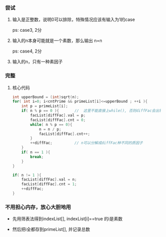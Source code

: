 ### 尝试

1.  输入是正整数，说明0可以排除，特殊情况应该有输入为1的case

    ps: case3, 2分

2.  输入的n本身可能就是一个素数，那么输出 n=n

    ps: case4, 2分
    
3.  输入的n，只有一种素因子

### 完整

1.  核心代码

    ```cpp
    int upperBound = (int)sqrt(n);
    for( int i=0; i<cntPrime && primeList[i]<=upperBound ; ++i ){
    	int p = primeList[i];
    	if( n % p == 0 ){       //  这里不能直接上while(), 否则diffFac会出错
    		facList[diffFac].val = p;
    		facList[diffFac].cnt = 0;
    		while( n % p == 0){
    			n = n / p;
    			facList[diffFac].cnt++;
    		}
    		++diffFac;         	// n可以分解成diffFac种不同的质因子
    	}
    	if( n == 1 ){
    		break;
    	}
    }
    
    if( n != 1 ){
    	facList[diffFac].val = n;
    	facList[diffFac].cnt = 1;
    	++diffFac;
    }
    ```


### 不用担心内存，放心大胆地用

*   先用筛表法得到indexList[], indexList[i]==true 的i是素数

*   然后把i全都存到primeList[], 并记录总数